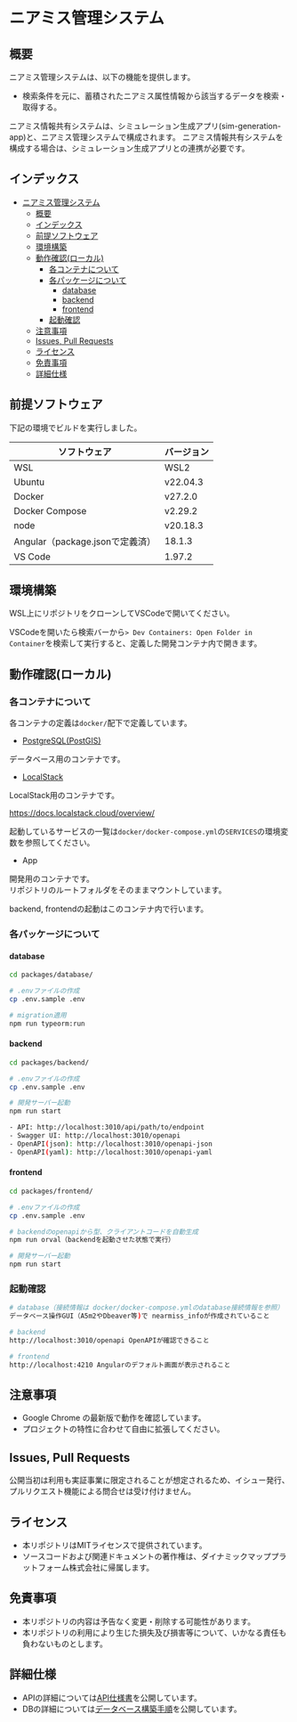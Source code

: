 
# ニアミス管理システム

## 概要

ニアミス管理システムは、以下の機能を提供します。

- 検索条件を元に、蓄積されたニアミス属性情報から該当するデータを検索・取得する。

ニアミス情報共有システムは、シミュレーション生成アプリ(sim-generation-app)と、ニアミス管理システムで構成されます。 ニアミス情報共有システムを構成する場合は、シミュレーション生成アプリとの連携が必要です。

## インデックス

- [ニアミス管理システム](#ニアミス管理システム)
  - [概要](#概要)
  - [インデックス](#インデックス)
  - [前提ソフトウェア](#前提ソフトウェア)
  - [環境構築](#環境構築)
  - [動作確認(ローカル)](#動作確認ローカル)
    - [各コンテナについて](#各コンテナについて)
    - [各パッケージについて](#各パッケージについて)
      - [database](#database)
      - [backend](#backend)
      - [frontend](#frontend)
    - [起動確認](#起動確認)
  - [注意事項](#注意事項)
  - [Issues, Pull Requests](#issues-pull-requests)
  - [ライセンス](#ライセンス)
  - [免責事項](#免責事項)
  - [詳細仕様](#詳細仕様)

## 前提ソフトウェア
下記の環境でビルドを実行しました。

|ソフトウェア|バージョン|
|---|---|
|WSL|WSL2|
|Ubuntu|v22.04.3|
|Docker|v27.2.0|
|Docker Compose|v2.29.2|
|node|v20.18.3|
|Angular（package.jsonで定義済）|18.1.3|
|VS Code|1.97.2|

## 環境構築

WSL上にリポジトリをクローンしてVSCodeで開いてください。

VSCodeを開いたら検索バーから`> Dev Containers: Open Folder in Container`を検索して実行すると、定義した開発コンテナ内で開きます。

## 動作確認(ローカル)

### 各コンテナについて

各コンテナの定義は`docker/`配下で定義しています。

- [PostgreSQL(PostGIS)](https://hub.docker.com/_/postgres)

データベース用のコンテナです。

- [LocalStack](https://hub.docker.com/r/localstack/localstack)

LocalStack用のコンテナです。

https://docs.localstack.cloud/overview/

起動しているサービスの一覧は`docker/docker-compose.yml`の`SERVICES`の環境変数を参照してください。

- App

開発用のコンテナです。  
リポジトリのルートフォルダをそのままマウントしています。

backend, frontendの起動はこのコンテナ内で行います。

### 各パッケージについて

#### database

```bash
cd packages/database/

# .envファイルの作成
cp .env.sample .env

# migration適用
npm run typeorm:run
```

#### backend

```bash
cd packages/backend/

# .envファイルの作成
cp .env.sample .env

# 開発サーバー起動
npm run start

- API: http://localhost:3010/api/path/to/endpoint
- Swagger UI: http://localhost:3010/openapi
- OpenAPI(json): http://localhost:3010/openapi-json
- OpenAPI(yaml): http://localhost:3010/openapi-yaml
```

#### frontend

```bash
cd packages/frontend/

# .envファイルの作成
cp .env.sample .env

# backendのopenapiから型、クライアントコードを自動生成
npm run orval（backendを起動させた状態で実行）

# 開発サーバー起動
npm run start
```

### 起動確認

```bash
# database（接続情報は docker/docker-compose.ymlのdatabase接続情報を参照）　
データベース操作GUI（A5m2やDbeaver等)で nearmiss_infoが作成されていること

# backend
http://localhost:3010/openapi OpenAPIが確認できること

# frontend
http://localhost:4210 Angularのデフォルト画面が表示されること
```

## 注意事項

- Google Chrome の最新版で動作を確認しています。
- プロジェクトの特性に合わせて自由に拡張してください。

## Issues, Pull Requests

公開当初は利用も実証事業に限定されることが想定されるため、イシュー発行、プルリクエスト機能による問合せは受け付けません。

## ライセンス

- 本リポジトリはMITライセンスで提供されています。
- ソースコードおよび関連ドキュメントの著作権は、ダイナミックマッププラットフォーム株式会社に帰属します。

## 免責事項
- 本リポジトリの内容は予告なく変更・削除する可能性があります。
- 本リポジトリの利用により生じた損失及び損害等について、いかなる責任も負わないものとします。
## 詳細仕様
- APIの詳細については[API仕様書](docs)を公開しています。
- DBの詳細については[データベース構築手順](docs/DatabaseConstructionProcedure.md)を公開しています。
